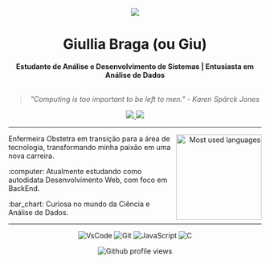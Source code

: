 <p align="center">
  <img src="https://github.com/user-attachments/assets/babefafc-cda5-44ea-88a3-f110f4ea3ec0">

</p>
<h1 align="center"> Giullia Braga (ou Giu) </h1>
    
<div align="center">
<b> Estudante de Análise e Desenvolvimento de Sistemas | Entusiasta em Análise de Dados </b>
<br>
<br>

<blockquote>
    <p><i>
        "Computing is too important to be left to men." - Karen Spärck Jones
    </i></p>
</blockquote>
</div>

<div align="center">
    <a target="_blank">
        <a href="www.linkedin.com/in/bragagiu">
            <img src="https://img.shields.io/badge/LinkedIn-0077B5?style=for-the-badge&logo=linkedin&logoColor=white" target="_blank">
        </a>
    </a>
  <a href="https://instagram.com/_bragagiu" target="_blank"><img src="https://img.shields.io/badge/-Instagram-%23E4405F?style=for-the-badge&logo=instagram&logoColor=white" target="_blank"></a>
</div>

---
<div align="right" style="margin:auto">
     <a href="https://github.com/BragaGiu">
        <img height="170em"
             src="https://github-readme-stats.vercel.app/api/top-langs/?username=BragaGiU&hide=html,jupyter%20notebook&langs_count=6&hide_border=true&layout=compact&show_icons=true&line_height=24&theme=transparent&title_color=4a86d1&custom_title=My%20favorite%20languages"
             alt="Most used languages"
             align="right">
    </a>

</div>

Enfermeira Obstetra em transição para a área de tecnologia, transformando minha paixão em uma nova carreira.

<p>:computer: Atualmente estudando como autodidata Desenvolvimento Web, com foco em BackEnd.</p>
<p>:bar_chart: Curiosa no mundo da Ciência e Análise de Dados.</p>

---
<div align="center">

![VsCode](https://img.shields.io/badge/VSCode-0078D4?style=for-the-badge&logo=visual%20studio%20code&logoColor=white)
![Git](https://img.shields.io/badge/GIT-E44C30?style=for-the-badge&logo=git&logoColor=white)
![JavaScript](https://img.shields.io/badge/JavaScript-323330?style=for-the-badge&logo=javascript&logoColor=F7DF1E)
![C](https://img.shields.io/badge/C-00599C?style=for-the-badge&logo=c&logoColor=white)

![Github profile views](https://komarev.com/ghpvc/?username=BragaGiu)

</div>




